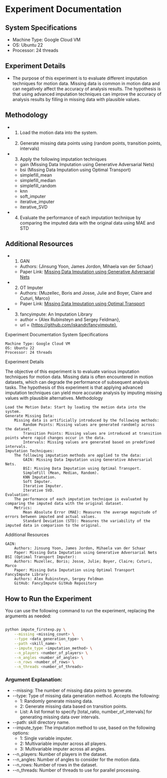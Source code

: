# Experiment Documentation

## System Specifications
- Machine Type: Google Cloud VM
- OS: Ubuntu 22
- Processor: 24 threads

## Experiment Details
- The purpose of this experiment is to evaluate different imputation techniques for motion data. Missing data is common in motion data and can negatively affect the accuracy of analysis results. The hypothesis is that using advanced imputation techniques can improve the accuracy of analysis results by filling in missing data with plausible values.

## Methodology
- 1. Load the motion data into the system.
- 2. Generate missing data points using (random points, transition points, intervals)
- 3. Apply the following imputation techniques 
  - gain (Missing Data Imputation using Generative Adversarial Nets)
  - bsi (Missing Data Imputation using Optimal Transport)
  - simplefill_mean
  - simplefill_median 
  - simplefill_random
  - knn 
  - soft_imputer
  - iterative_imputer
  - iterative_SVD 
- 4. Evaluate the performance of each imputation technique by comparing the imputed data with the original data using MAE and STD

## Additional Resources
 - 1. GAN
    - Authors: {Jinsung Yoon, James Jordon, Mihaela van der Schaar}
    - Paper Link: [Missing Data Imputation using Generative Adversarial Nets](http://proceedings.mlr.press/v80/yoon18a/yoon18a.pdf)
 - 2. OT Imputer 
    - Authors: {Muzellec, Boris and Josse, Julie and Boyer, Claire and Cuturi, Marco}
    - Paper Link: [Missing Data Imputation using Optimal Transport](https://arxiv.org/abs/2002.03860)  
 - 3. fancyimpute: An Imputation Library
    - author = {Alex Rubinsteyn and Sergey Feldman},
    - url = {https://github.com/iskandr/fancyimpute},


Experiment Documentation
System Specifications

    Machine Type: Google Cloud VM
    OS: Ubuntu 22
    Processor: 24 threads

Experiment Details

The objective of this experiment is to evaluate various imputation techniques for motion data. Missing data is often encountered in motion datasets, which can degrade the performance of subsequent analysis tasks. The hypothesis of this experiment is that applying advanced imputation techniques can yield more accurate analysis by imputing missing values with plausible alternatives.
Methodology

    Load the Motion Data: Start by loading the motion data into the system.
    Generate Missing Data:
        Missing data is artificially introduced by the following methods:
            Random Points: Missing values are generated randomly across the dataset.
            Transition Points: Missing values are introduced at transition points where rapid changes occur in the data.
            Intervals: Missing values are generated based on predefined intervals.
    Imputation Techniques:
        The following imputation methods are applied to the data:
            GAIN: Missing Data Imputation using Generative Adversarial Nets.
            BSI: Missing Data Imputation using Optimal Transport.
            SimpleFill (Mean, Median, Random).
            KNN Imputation.
            Soft Imputer.
            Iterative Imputer.
            Iterative SVD.
    Evaluation:
        The performance of each imputation technique is evaluated by comparing the imputed data with the original dataset.
        Metrics:
            Mean Absolute Error (MAE): Measures the average magnitude of errors between imputed and actual values.
            Standard Deviation (STD): Measures the variability of the imputed data in comparison to the original.

Additional Resources

    GAIN:
        Authors: Jinsung Yoon, James Jordon, Mihaela van der Schaar
        Paper: Missing Data Imputation using Generative Adversarial Nets
    BSI (Optimal Transport Imputer):
        Authors: Muzellec, Boris; Josse, Julie; Boyer, Claire; Cuturi, Marco
        Paper: Missing Data Imputation using Optimal Transport
    FancyImpute Library:
        Authors: Alex Rubinsteyn, Sergey Feldman
        GitHub: FancyImpute GitHub Repository

## How to Run the Experiment

You can use the following command to run the experiment, replacing the arguments as needed:

``` bash

python impute_firstexp.py \
    --missing <missing_count> \
    --type <data_generation_type> \
    --path <skill_name> \
    --impute_type <imputation_method> \
    --n_players <number_of_players> \
    --n_angles <number_of_angles> \
    --n_rows <number_of_rows> \
    --n_threads <number_of_threads>
```
### Argument Explanation:
* --missing: The number of missing data points to generate.
* --type: Type of missing data generation method. Accepts the following:
  + 1: Randomly generate missing data.
  + 2: Generate missing data based on transition points.
  + List: A list format to specify [total_ratio, number_of_intervals] for generating missing data over intervals.
* --path: skill directory name.
* --impute_type: The imputation method to use, based on the following options:
  + 1: Single variable imputer.
  + 2: Multivariable imputer across all players.
  + 3: Multivariable imputer across all angles.
* --n_players: Number of players in the dataset.
* --n_angles: Number of angles to consider for the motion data.
* --n_rows: Number of rows in the dataset.
* --n_threads: Number of threads to use for parallel processing.
